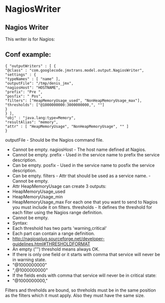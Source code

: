# NagiosWriter

## Nagios Writer

This writer is for Nagios:

##  Conf example:

```
{ "outputWriters" : [ {
"@class" : "com.googlecode.jmxtrans.model.output.NagiosWriter",
"settings" : {
"typeNames" : [ "name" ],
"outputFile": "/tmp/denis_jmx",
"nagiosHost": "HOSTNAME",
"prefix": "Pre ",
"posfix": " Pos",
"filters": ["HeapMemoryUsage_used", "NonHeapMemoryUsage_max"],
"thresholds": ["@1000000000:3000000000,", ""]
}
} ],
"obj" : "java.lang:type=Memory",
"resultAlias": "memory",
"attr" : [ "HeapMemoryUsage", "NonHeapMemoryUsage", "" ]
}
```

outputFile - Should be the Nagios command file.
- Cannot be empty.
nagiosHost - The host name defined at Nagios.
- Cannot be empty.
prefix - Used in the service name to prefix the service description.
- Can be empty.
posfix - Used in the service name to posfix the service description.
- Can be empty.
filters - Attr that should be used as a service name.
-Cannot be empty.
- Attr HeapMemoryUsage can create 3 outputs:
- HeapMemoryUsage_used
- HeapMemoryUsage_min
- HeapMemoryUsage_max
For each one that you want to send to Nagios you must include it on filters.
thresholds - It defines the threshold for each filter using the Nagios range definition.
- Cannot be empty.
- Syntax:
- Each threshold has two parts 'warning,critical'
- Each part can contain a range definition.
- http://nagiosplug.sourceforge.net/developer-guidelines.html#THRESHOLDFORMAT
- An empty ("") threshold means always OK.
- If there is only one field or it starts with comma that service will never be in warning state.
- "@1000000000"
- ",@1000000000"
- If the fields ends with comma that service will never be in critical state:
- "@1000000000,"

Filters and threholds are bound, so threholds must be in the same position as the filters which it must apply.
Also they must have the same size.

